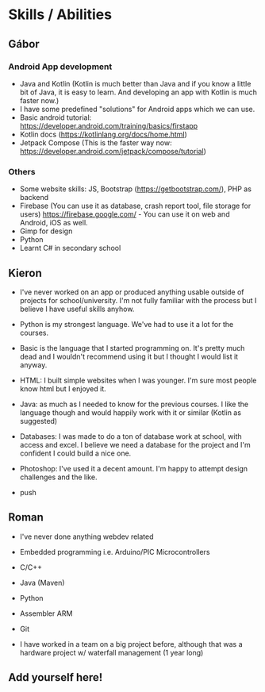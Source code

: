 # Skills / Abilities

## Gábor

### Android App development

- Java and Kotlin (Kotlin is much better than Java and if you know a little bit of Java, it is easy to learn. And developing an app with Kotlin is much faster now.)
- I have some predefined "solutions" for Android apps which we can use.
- Basic android tutorial: https://developer.android.com/training/basics/firstapp
- Kotlin docs (https://kotlinlang.org/docs/home.html)
- Jetpack Compose (This is the faster way now: https://developer.android.com/jetpack/compose/tutorial)

### Others

- Some website skills: JS, Bootstrap (https://getbootstrap.com/), PHP as backend
- Firebase (You can use it as database, crash report tool, file storage for users) https://firebase.google.com/ - You can use it on web and Android, iOS as well.
- Gimp for design
- Python
- Learnt C# in secondary school

## Kieron

- I've never worked on an app or produced anything usable outside of projects for school/university. I'm not fully familiar with the process but I believe I have useful skills anyhow.


- Python is my strongest language. We've had to use it a lot for the courses.
- Basic is the language that I started programming on. It's pretty much dead and I wouldn't recommend using it but I thought I would list it anyway.
- HTML: I built simple websites when I was younger. I'm sure most people know html but I enjoyed it.
- Java: as much as I needed to know for the previous courses. I like the language though and would happily work with it or similar (Kotlin as suggested)
- Databases: I was made to do a ton of database work at school, with access and excel. I believe we need a database for the project and I'm confident I could build a nice one.
- Photoshop: I've used it a decent amount. I'm happy to attempt design challenges and the like.
- push

## Roman

- I've never done anything webdev related

- Embedded programming i.e. Arduino/PIC Microcontrollers
- C/C++
- Java (Maven)
- Python
- Assembler ARM
- Git

- I have worked in a team on a big project before, although that was a hardware project w/ waterfall management (1 year long)

## Add yourself here!
